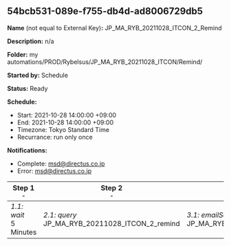 ## 54bcb531-089e-f755-db4d-ad8006729db5

**Name** (not equal to External Key)**:** JP_MA_RYB_20211028_ITCON_2_Remind

**Description:** n/a

**Folder:** my automations/PROD/Rybelsus/JP_MA_RYB_20211028_ITCON/Remind/

**Started by:** Schedule

**Status:** Ready

**Schedule:**

* Start: 2021-10-28 14:00:00 +09:00
* End: 2021-10-28 14:00:00 +09:00
* Timezone: Tokyo Standard Time
* Recurrance: run only once

**Notifications:**

* Complete: msd@directus.co.jp
* Error: msd@directus.co.jp

| Step 1<br>_<small>-</small>_ | Step 2<br>_<small>-</small>_ | Step 3<br>_<small>-</small>_ |
| --- | --- | --- |
| _1.1: wait_<br>5 Minutes | _2.1: query_<br>JP_MA_RYB_20211028_ITCON_2_remind | _3.1: emailSend_<br>JP_MA_RYB_20211028_ITCON_2_remind |
